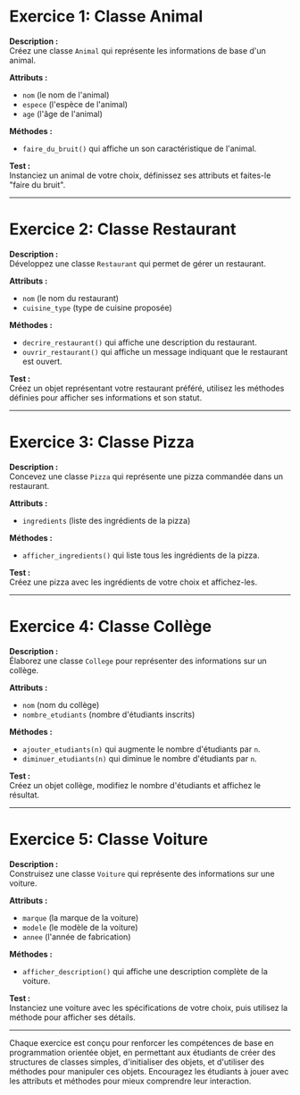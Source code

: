 # Exercice 1: Classe Animal

**Description :**  
Créez une classe `Animal` qui représente les informations de base d'un animal.

**Attributs :**  
- `nom` (le nom de l'animal)
- `espece` (l'espèce de l'animal)
- `age` (l'âge de l'animal)

**Méthodes :**  
- `faire_du_bruit()` qui affiche un son caractéristique de l'animal.

**Test :**  
Instanciez un animal de votre choix, définissez ses attributs et faites-le "faire du bruit".

---

# Exercice 2: Classe Restaurant

**Description :**  
Développez une classe `Restaurant` qui permet de gérer un restaurant.

**Attributs :**  
- `nom` (le nom du restaurant)
- `cuisine_type` (type de cuisine proposée)

**Méthodes :**  
- `decrire_restaurant()` qui affiche une description du restaurant.
- `ouvrir_restaurant()` qui affiche un message indiquant que le restaurant est ouvert.

**Test :**  
Créez un objet représentant votre restaurant préféré, utilisez les méthodes définies pour afficher ses informations et son statut.

---

# Exercice 3: Classe Pizza

**Description :**  
Concevez une classe `Pizza` qui représente une pizza commandée dans un restaurant.

**Attributs :**  
- `ingredients` (liste des ingrédients de la pizza)

**Méthodes :**  
- `afficher_ingredients()` qui liste tous les ingrédients de la pizza.

**Test :**  
Créez une pizza avec les ingrédients de votre choix et affichez-les.

---

# Exercice 4: Classe Collège

**Description :**  
Élaborez une classe `College` pour représenter des informations sur un collège.

**Attributs :**  
- `nom` (nom du collège)
- `nombre_etudiants` (nombre d'étudiants inscrits)

**Méthodes :**  
- `ajouter_etudiants(n)` qui augmente le nombre d'étudiants par `n`.
- `diminuer_etudiants(n)` qui diminue le nombre d'étudiants par `n`.

**Test :**  
Créez un objet collège, modifiez le nombre d'étudiants et affichez le résultat.

---

# Exercice 5: Classe Voiture

**Description :**  
Construisez une classe `Voiture` qui représente des informations sur une voiture.

**Attributs :**  
- `marque` (la marque de la voiture)
- `modele` (le modèle de la voiture)
- `annee` (l'année de fabrication)

**Méthodes :**  
- `afficher_description()` qui affiche une description complète de la voiture.

**Test :**  
Instanciez une voiture avec les spécifications de votre choix, puis utilisez la méthode pour afficher ses détails.

---

Chaque exercice est conçu pour renforcer les compétences de base en programmation orientée objet, en permettant aux étudiants de créer des structures de classes simples, d'initialiser des objets, et d'utiliser des méthodes pour manipuler ces objets. Encouragez les étudiants à jouer avec les attributs et méthodes pour mieux comprendre leur interaction.
